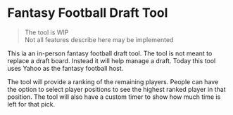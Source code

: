 # Fantasy Football Draft Tool

> The tool is WIP <br>
> Not all features describe here may be implemented

This ia an in-person fantasy football draft tool. The tool is not meant to replace a draft board. Instead it will help manage a draft. Today this tool uses Yahoo as the fantasy football host.

The tool will provide a ranking of the remaining players. People can have the option to select player positions to see the highest ranked player in that position. The tool will also have a custom timer to show how much time is left for that pick.
